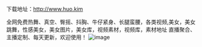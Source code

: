 下载地址：http://www.huo.kim 

全网免费热舞、真空、臀摇、抖胸、牛仔紧身、长腿蛮腰，各类视频,美女，美女跳舞，性感美女，美女图片，美女库，视频素材，视频库，素材地址
直播聚合、主播定制、每天更新，欢迎使用！
![image](https://user-images.githubusercontent.com/124520699/216834219-313422e4-894c-438f-a0b1-88910954d372.png)
